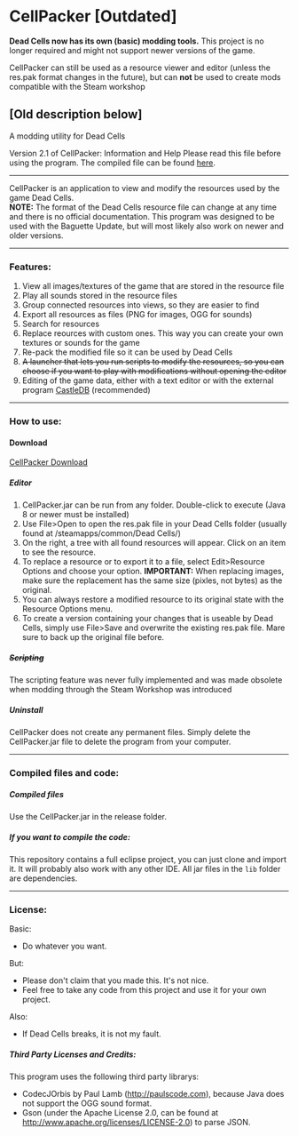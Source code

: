 # CellPacker [Outdated]

**Dead Cells now has its own 
(basic) modding tools.** This project is no longer required and might not support newer versions of the game.

CellPacker can still be used as a resource viewer and editor (unless the res.pak format changes in the future), but can **not** be
used to create mods compatible with the Steam workshop

## [Old description below]

A modding utility for Dead Cells  

Version 2.1 of CellPacker: Information and Help
Please read this file before using the program.
The compiled file can be found [here](https://github.com/ReBuilders101/CellPacker/raw/master/release/CellPacker.jar).
  
--------------------------------------------------------------------------------------------------------
CellPacker is an application to view and modify the resources used by the game Dead Cells.  
**NOTE:** The format of the Dead Cells resource file can change at any time and there is no official
	documentation. This program was designed to be used with the Baguette Update, but will most
	likely also work on newer and older versions.  
  
--------------------------------------------------------------------------------------------------------
### Features:  

1. View all images/textures of the game that are stored in the resource file
2. Play all sounds stored in the resource files
3. Group connected resources into views, so they are easier to find
4. Export all resources as files (PNG for images, OGG for sounds)
5. Search for resources
6. Replace reources with custom ones. This way you can create your own textures or sounds for the game
7. Re-pack the modified file so it can be used by Dead Cells 
8. ~~A launcher that lets you run scripts to modify the resources, so you can choose if you want to play with modifications without opening the editor~~
9. Editing of the game data, either with a text editor or with the external program [CastleDB](http://castledb.org/) (recommended)

  
--------------------------------------------------------------------------------------------------------
### How to use:  
#### Download
[CellPacker Download](https://github.com/ReBuilders101/CellPacker/raw/master/release/CellPacker.jar)
##### Editor
1. CellPacker.jar can be run from any folder. Double-click to execute (Java 8 or newer must be installed)
2. Use File>Open to open the res.pak file in your Dead Cells folder (usually found at <Steam folder>/steamapps/common/Dead Cells/)
3. On the right, a tree with all found resources will appear. Click on an item to see the resource.
4. To replace a resource or to export it to a file, select Edit>Resource Options and choose your option.
**IMPORTANT:** When replacing images, make sure the replacement has the same size (pixles, not bytes) as the original.
5. You can always restore a modified resource to its original state with the Resource Options menu.
6. To create a version containing your changes that is useable by Dead Cells, simply use File>Save and overwrite the
existing res.pak file. Mare sure to back up the original file before.
  
##### ~~Scripting~~
The scripting feature was never fully implemented and was made obsolete when modding through the Steam Workshop was introduced

##### Uninstall
CellPacker does not create any permanent files. Simply delete the CellPacker.jar file to delete the program from your computer.

--------------------------------------------------------------------------------------------------------  
### Compiled files and code:
##### Compiled files
Use the CellPacker.jar in the release folder.
##### If you want to compile the code:
This repository contains a full eclipse project, you can just clone and import it. It will probably also work with any other IDE.
All jar files in the `lib` folder are dependencies.
  
--------------------------------------------------------------------------------------------------------
### License:  
Basic:
* Do whatever you want.
  
But: 
* Please don't claim that you made this. It's not nice.
* Feel free to take any code from this project and use it for your own project.

Also: 
* If Dead Cells breaks, it is not my fault.

##### Third Party Licenses and Credits:
This program uses the following third party librarys:
- CodecJOrbis by Paul Lamb (http://paulscode.com), because Java does not support the OGG sound format.
- Gson (under the Apache License 2.0, can be found at http://www.apache.org/licenses/LICENSE-2.0) to parse JSON.

